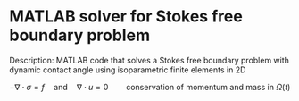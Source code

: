 # MATLAB solver for Stokes free boundary problem

Description: MATLAB code that solves a Stokes free boundary problem with dynamic contact angle using isoparametric finite elements in 2D

```math
-\nabla\cdot\sigma = f\quad\text{and}\quad \nabla\cdot{u}=0 \qquad \text{conservation of momentum and mass in }\Omega(t)
```

